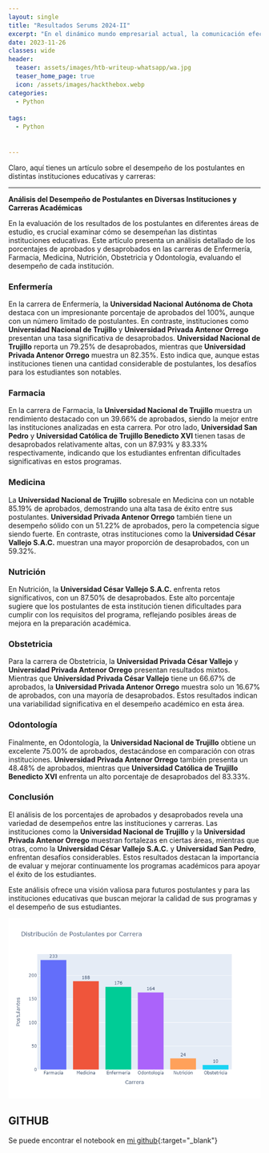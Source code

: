```yaml
---
layout: single
title: "Resultados Serums 2024-II"
excerpt: "En el dinámico mundo empresarial actual, la comunicación efectiva con los clientes se erige como un pilar fundamental para el éxito de cualquier empresa. La capacidad de establecer conexiones sólidas y significativas con la audiencia puede marcar la diferencia entre el crecimiento sostenible y la estancación. En este contexto, los mensajes personalizados emergen como una herramienta invaluable para nutrir relaciones duraderas y fomentar la lealtad del cliente."
date: 2023-11-26
classes: wide
header:
  teaser: assets/images/htb-writeup-whatsapp/wa.jpg
  teaser_home_page: true
  icon: /assets/images/hackthebox.webp
categories:
  - Python
  
tags:  
  - Python


---
```


Claro, aquí tienes un artículo sobre el desempeño de los postulantes en distintas instituciones educativas y carreras:

---

**Análisis del Desempeño de Postulantes en Diversas Instituciones y Carreras Académicas**

En la evaluación de los resultados de los postulantes en diferentes áreas de estudio, es crucial examinar cómo se desempeñan las distintas instituciones educativas. Este artículo presenta un análisis detallado de los porcentajes de aprobados y desaprobados en las carreras de Enfermería, Farmacia, Medicina, Nutrición, Obstetricia y Odontología, evaluando el desempeño de cada institución.

### **Enfermería**

En la carrera de Enfermería, la **Universidad Nacional Autónoma de Chota** destaca con un impresionante porcentaje de aprobados del 100%, aunque con un número limitado de postulantes. En contraste, instituciones como **Universidad Nacional de Trujillo** y **Universidad Privada Antenor Orrego** presentan una tasa significativa de desaprobados. **Universidad Nacional de Trujillo** reporta un 79.25% de desaprobados, mientras que **Universidad Privada Antenor Orrego** muestra un 82.35%. Esto indica que, aunque estas instituciones tienen una cantidad considerable de postulantes, los desafíos para los estudiantes son notables.

### **Farmacia**

En la carrera de Farmacia, la **Universidad Nacional de Trujillo** muestra un rendimiento destacado con un 39.66% de aprobados, siendo la mejor entre las instituciones analizadas en esta carrera. Por otro lado, **Universidad San Pedro** y **Universidad Católica de Trujillo Benedicto XVI** tienen tasas de desaprobados relativamente altas, con un 87.93% y 83.33% respectivamente, indicando que los estudiantes enfrentan dificultades significativas en estos programas.

### **Medicina**

La **Universidad Nacional de Trujillo** sobresale en Medicina con un notable 85.19% de aprobados, demostrando una alta tasa de éxito entre sus postulantes. **Universidad Privada Antenor Orrego** también tiene un desempeño sólido con un 51.22% de aprobados, pero la competencia sigue siendo fuerte. En contraste, otras instituciones como la **Universidad César Vallejo S.A.C.** muestran una mayor proporción de desaprobados, con un 59.32%.

### **Nutrición**

En Nutrición, la **Universidad César Vallejo S.A.C.** enfrenta retos significativos, con un 87.50% de desaprobados. Este alto porcentaje sugiere que los postulantes de esta institución tienen dificultades para cumplir con los requisitos del programa, reflejando posibles áreas de mejora en la preparación académica.

### **Obstetricia**

Para la carrera de Obstetricia, la **Universidad Privada César Vallejo** y **Universidad Privada Antenor Orrego** presentan resultados mixtos. Mientras que **Universidad Privada César Vallejo** tiene un 66.67% de aprobados, la **Universidad Privada Antenor Orrego** muestra solo un 16.67% de aprobados, con una mayoría de desaprobados. Estos resultados indican una variabilidad significativa en el desempeño académico en esta área.

### **Odontología**

Finalmente, en Odontología, la **Universidad Nacional de Trujillo** obtiene un excelente 75.00% de aprobados, destacándose en comparación con otras instituciones. **Universidad Privada Antenor Orrego** también presenta un 48.48% de aprobados, mientras que **Universidad Católica de Trujillo Benedicto XVI** enfrenta un alto porcentaje de desaprobados del 83.33%.

### **Conclusión**

El análisis de los porcentajes de aprobados y desaprobados revela una variedad de desempeños entre las instituciones y carreras. Las instituciones como la **Universidad Nacional de Trujillo** y la **Universidad Privada Antenor Orrego** muestran fortalezas en ciertas áreas, mientras que otras, como la **Universidad César Vallejo S.A.C.** y **Universidad San Pedro**, enfrentan desafíos considerables. Estos resultados destacan la importancia de evaluar y mejorar continuamente los programas académicos para apoyar el éxito de los estudiantes.

Este análisis ofrece una visión valiosa para futuros postulantes y para las instituciones educativas que buscan mejorar la calidad de sus programas y el desempeño de sus estudiantes.

![](/assets/images/htb-writeup-sunedu/barras.png)



## __GITHUB__
Se puede encontrar el notebook en [mi github](https://github.com/davidsosaolea/mesajes_ws){:target="_blank"}
